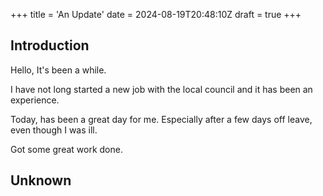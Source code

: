 +++
title = 'An Update'
date = 2024-08-19T20:48:10Z
draft = true
+++

## Introduction
Hello, It's been a while.

I have not long started a new job with the local council and it has been an experience.

Today, has been a great day for me. Especially after a few days off leave, even though I was ill.

Got some great work done.

## Unknown